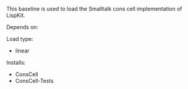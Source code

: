 This baseline is used to load the Smalltalk cons cell implementation of LispKit. 

Depends on:

Load type: 
- linear

Installs:
-  ConsCell
- ConsCell-Tests